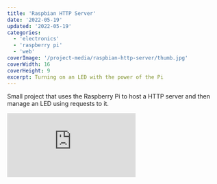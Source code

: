```yaml
---
title: 'Raspbian HTTP Server'
date: '2022-05-19'
updated: '2022-05-19'
categories:
  - 'electronics'
  - 'raspberry pi'
  - 'web'
coverImage: '/project-media/raspbian-http-server/thumb.jpg'
coverWidth: 16
coverHeight: 9
excerpt: Turning on an LED with the power of the Pi
---
```


Small project that uses the Raspberry Pi to host a HTTP server and then manage an LED using requests to it.

<iframe src="https://www.youtube.com/embed/rElxZl2ina0" title="YouTube video player" frameborder="0" allow="accelerometer; autoplay; clipboard-write; encrypted-media; gyroscope; picture-in-picture" allowfullscreen></iframe>
